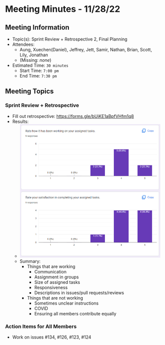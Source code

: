 # Meeting Minutes - 11/28/22

## Meeting Information

- Topic(s): Sprint Review + Retrospective 2, Final Planning
- Attendees:
  - Aung, Xuechen(Daniel), Jeffrey, Jett, Samir, Nathan, Brian, Scott, Lily, Jonathan
  - (Missing: *none*)
- Estimated Time: `30 minutes`
  - Start Time: `7:00 pm`
  - End Time: `7:30 pm`

## Meeting Topics

### Sprint Review + Retrospective
- Fill out retrospective: https://forms.gle/bUiKE1aBpfVHfm1q8
- Results:
  - ![Retrospective 2 Results](112822-retrospective-results.png)
  - Summary:
    - Things that are working
      - Communication
      - Assignment in groups
      - Size of assigned tasks
      - Responsiveness
      - Descriptions in issues/pull requests/reviews
    - Things that are not working
      - Sometimes unclear instructions
      - COVID
      - Ensuring all members contribute equally

### Action Items for All Members
- Work on issues #134, #126, #123, #124
